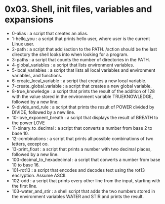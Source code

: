 # 0x03. Shell, init files, variables and expansions

- 0-alias : a script that creates an alias.
- 1-hello_you : a script that prints hello user, where user is the current Linux user.
- 2-path : a script that add /action to the PATH. /action should be the last directory the shell looks into when looking for a program.
- 3-paths :  a script that counts the number of directories in the PATH.
- 4-global_variables : a script that lists environment variables.
- 5-local_variables : a script that lists all local variables and environment variables, and functions.
- 6-create_local_variable : a script that creates a new local variable.
- 7-create_global_variable : a script that creates a new global variable.
- 8-true_knowledge : a script that prints the result of the addition of 128 with the value stored in the environment variable TRUEKNOWLEDGE, followed by a new line.
- 9-divide_and_rule : a script that prints the result of POWER divided by DIVIDE, followed by a new line.
- 10-love_exponent_breath : a script that displays the result of BREATH to the power LOVE
- 11-binary_to_decimal : a script that converts a number from base 2 to base 10.
- 12-combinations :  a script that prints all possible combinations of two letters, except oo.
- 13-print_float : a script that prints a number with two decimal places, followed by a new line.
- 100-decimal_to_hexadecimal : a script that converts a number from base 10 to base 16.
- 101-rot13 : a script that encodes and decodes text using the rot13 encryption. Assume ASCII.
- 102-odd : a script that prints every other line from the input, starting with the first line.
- 103-water_and_stir : a shell script that adds the two numbers stored in the environment variables WATER and STIR and prints the result.
